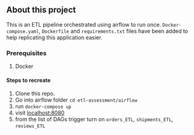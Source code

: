 ## About this project
This is an ETL pipeline orchestrated using airflow to run once. `Docker-compose.yaml`, `Dockerfile` and `requirements.txt` files have been added to help replicating this application easier.

### Prerequisites
1. Docker


#### Steps to recreate

1. Clone this repo.
2. Go into airflow folder `cd etl-assessment/airflow`
3. run `docker-compose up`
4. visit [localhost:8080](http://localhost:8080/)
5. from the list of DAGs trigger turn on `orders_ETL`, `shipments_ETL`, `reviews_ETL`
